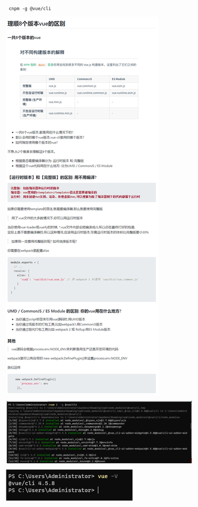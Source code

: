 ```
 cnpm -g @vue/cli
```

![image-20201019215742579](index.assets/image-20201019215742579.png)

![image-20201019215943833](index.assets/image-20201019215943833.png)

![image-20201019220048007](index.assets/image-20201019220048007.png)